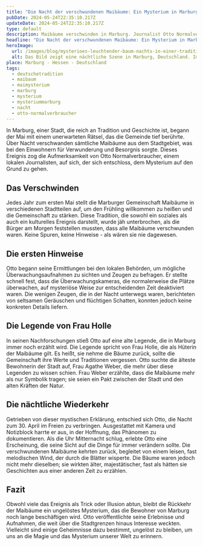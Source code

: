 ```yaml
---
title: "Die Nacht der verschwundenen Maibäume: Ein Mysterium in Marburg"
pubDate: 2024-05-24T22:35:10.217Z
updateDate: 2024-05-24T22:35:10.217Z
type: default
description: Maibäume verschwinden in Marburg. Journalist Otto Normalverbraucher deckt alte Legenden und mysteriöse Erscheinungen auf. Kann er das Rätsel lösen?
headline: "Die Nacht der verschwundenen Maibäume: Ein Mysterium in Marburg - Otto Normalverbraucher untersucht"
heroImage:
  url: /images/blog/mysterioes-leuchtender-baum-nachts-in-einer-traditionellen-deutschen-stadt.webp
  alt: Das Bild zeigt eine nächtliche Szene in Marburg, Deutschland. Im Zentrum steht ein majestätischer Maibaum, der in einem traditionellen deutschen Stadtplatz wieder auftaucht. Der Platz ist von alten Fachwerkhäusern umgeben, die im sanften Mondlicht erstrahlen. Mystische Schatten und geisterhafte Figuren sind im Nebel zu erkennen, während blaue und grüne Lichter über dem Boden schweben und eine unheimliche Atmosphäre schaffen. Die Silhouetten staunender Menschen sind um den Maibaum herum zu sehen, fasziniert von der Rückkehr der Bäume. Die gesamte Szene ist in einem weiten Format gehalten, das die Weite und Magie des Augenblicks einfängt.
place: Marburg - Hessen - Deutschland
tags:
  - deutschetradition
  - maibaum
  - maimysterium
  - marburg
  - mysterium
  - mysteriummarburg
  - nacht
  - otto-normalverbraucher
---
```


In Marburg, einer Stadt, die reich an Tradition und Geschichte ist, begann der Mai mit einem unerwarteten Rätsel, das die Gemeinde tief berührte. Über Nacht verschwanden sämtliche Maibäume aus dem Stadtgebiet, was bei den Einwohnern für Verwunderung und Besorgnis sorgte. Dieses Ereignis zog die Aufmerksamkeit von Otto Normalverbraucher, einem lokalen Journalisten, auf sich, der sich entschloss, dem Mysterium auf den Grund zu gehen.

## Das Verschwinden

Jedes Jahr zum ersten Mai stellt die Marburger Gemeinschaft Maibäume in verschiedenen Stadtteilen auf, um den Frühling willkommen zu heißen und die Gemeinschaft zu stärken. Diese Tradition, die sowohl ein soziales als auch ein kulturelles Ereignis darstellt, wurde jäh unterbrochen, als die Bürger am Morgen feststellen mussten, dass alle Maibäume verschwunden waren. Keine Spuren, keine Hinweise - als wären sie nie dagewesen.

## Die ersten Hinweise

Otto begann seine Ermittlungen bei den lokalen Behörden, um mögliche Überwachungsaufnahmen zu sichten und Zeugen zu befragen. Er stellte schnell fest, dass die Überwachungskameras, die normalerweise die Plätze überwachen, auf mysteriöse Weise zur entscheidenden Zeit deaktiviert waren. Die wenigen Zeugen, die in der Nacht unterwegs waren, berichteten von seltsamen Geräuschen und flüchtigen Schatten, konnten jedoch keine konkreten Details liefern.

## Die Legende von Frau Holle

In seinen Nachforschungen stieß Otto auf eine alte Legende, die in Marburg immer noch erzählt wird. Die Legende spricht von Frau Holle, die als Hüterin der Maibäume gilt. Es heißt, sie nehme die Bäume zurück, sollte die Gemeinschaft ihre Werte und Traditionen vergessen. Otto suchte die älteste Bewohnerin der Stadt auf, Frau Agathe Weber, die mehr über diese Legenden zu wissen schien. Frau Weber erzählte, dass die Maibäume mehr als nur Symbolik tragen; sie seien ein Pakt zwischen der Stadt und den alten Kräften der Natur.

## Die nächtliche Wiederkehr

Getrieben von dieser mystischen Erklärung, entschied sich Otto, die Nacht zum 30. April im Freien zu verbringen. Ausgestattet mit Kamera und Notizblock harrte er aus, in der Hoffnung, das Phänomen zu dokumentieren. Als die Uhr Mitternacht schlug, erlebte Otto eine Erscheinung, die seine Sicht auf die Dinge für immer verändern sollte. Die verschwundenen Maibäume kehrten zurück, begleitet von einem leisen, fast melodischen Wind, der durch die Blätter wisperte. Die Bäume waren jedoch nicht mehr dieselben; sie wirkten älter, majestätischer, fast als hätten sie Geschichten aus einer anderen Zeit zu erzählen.

## Fazit

Obwohl viele das Ereignis als Trick oder Illusion abtun, bleibt die Rückkehr der Maibäume ein ungelöstes Mysterium, das die Bewohner von Marburg noch lange beschäftigen wird. Otto veröffentlichte seine Erlebnisse und Aufnahmen, die weit über die Stadtgrenzen hinaus Interesse weckten. Vielleicht sind einige Geheimnisse dazu bestimmt, ungelöst zu bleiben, um uns an die Magie und das Mysterium unserer Welt zu erinnern.

